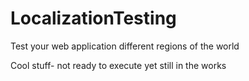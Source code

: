 # LocalizationTesting
Test your web application different regions of the world


Cool stuff- not ready to execute yet still in the works 
